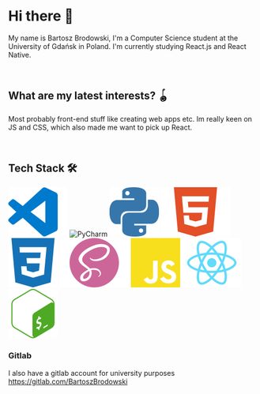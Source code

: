 # Hi there 👋

My name is Bartosz Brodowski, I'm a Computer Science student at the University of Gdańsk in Poland.
I'm currently studying React.js and React Native.

<br />

## What are my latest interests? :yo_yo:

Most probably front-end stuff like creating web apps etc. Im really keen on JS and CSS,
which also made me want to pick up React.

<br />

## Tech Stack :hammer_and_wrench:

<div float="left">
  <img src="./icons/VSCode.svg" alt="Visual Studio Code">
  <img src="https://upload.wikimedia.org/wikipedia/commons/1/1d/PyCharm_Icon.svg" width="60px" height="50px" alt="PyCharm">
  <img src="./icons/Python.svg" alt="Python">
  <img src="./icons/HTML.svg" alt="HTML5">
  <img src="./icons/CSS.svg" alt="CSS">
  <img src="./icons/SASS.svg" alt="SASS">
  <img src="./icons/JavaScript.svg" alt="JavaScript">
  <img src="./icons/React.svg" alt="React">
  <img src="./icons/Bash.svg" alt="Bash">
</div>


### Gitlab
I also have a gitlab account for university purposes
https://gitlab.com/BartoszBrodowski
